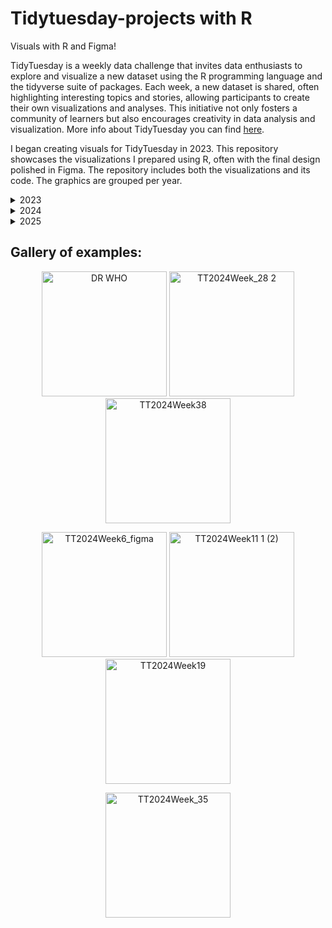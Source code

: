 # Tidytuesday-projects with R 

Visuals with R and Figma!

TidyTuesday is a weekly data challenge that invites data enthusiasts to explore and visualize a new dataset using the R programming language and the tidyverse suite of packages. Each week, a new dataset is shared, often highlighting interesting topics and stories, allowing participants to create their own visualizations and analyses. This initiative not only fosters a community of learners but also encourages creativity in data analysis and visualization. More info about TidyTuesday you can find [here](https://github.com/rfordatascience/tidytuesday).

I began creating visuals for TidyTuesday in 2023. This repository showcases the visualizations I prepared using R, often with the final design polished in Figma. The repository includes both the visualizations and its code. The graphics are grouped per year. 

<details close>
  <summary>2023</summary>

This year was the first time I started preparing graphs for TidyTuesday. Over the year, I created a total of 23 visuals. My main goal was to familiarize myself with ggplot2 and explore different types of plots.

### Week 28 | Global Surface Temperatures
This week's data is sourced from NASA GISS Surface Temperature Analysis (GISTEMP v4). It consists of global and hemispheric monthly means and zonal annual means, combining land, air, and sea-surface temperature anomalies (Land-Ocean Temperature Index, L-OTI). To visualize this data, I chose a heatmap, providing an intuitive and visually appealing representation of temperature patterns. 

Check the code [here](https://github.com/ZoiDiama/My-tidytuesday-projects/blob/4af0c90acb7b5255ed37e3b07756bb30bed0bf0a/Code/2023/Week28Global%20Surface%20Temperatures#L1C1-L80C4).

![TT2023Week28](https://github.com/ZoiDiama/My-tidytuesday-projects/assets/139105670/67775e46-398d-4823-872c-82e1d86e5fc3)


### Week29 | GPT detectors
This week's dataset is sourced from the R data package "detectors," which contains predictions from various GPT detectors. These predictions are based on a research paper titled "GPT Detectors Are Biased Against Non-Native English Writers" by Weixin Liang, Mert Yuksekgonul, Yining Mao, Eric Wu, and James Zou, published in CellPress Patterns. The study revealed that these detectors exhibit a bias against non-native English writers, as they tend to misclassify authentic writing from non-native English speakers as AI-generated. To effectively showcase the distributional characteristics of the predictions from GPT detectors and identify biases or patterns within the data, a violin plot was employed. This plot allowed for the comparison of predictions between detectors, shedding light on potential biases or patterns present in the data.

Check the code [here](https://github.com/ZoiDiama/My-tidytuesday-projects/blob/6af2a7e0af3014c1680eeb3b41d50830f453f767/Code/2023/Week29_GPT_detectors#L1-L33).
  
![TT_2023Week29](https://github.com/ZoiDiama/My-tidytuesday-projects/assets/139105670/8df46a9f-a944-4110-af1e-10c019264a07)


### Week 30 | Scurvy
This week's dataset comes from the medicaldata R package and the Scurvy dataset. The data are based on  James Lind published in 1757  "A Treatise on the Scurvy in Three Parts". Within this study, 12 participants with comparable scurvy severity underwent six distinct therapies. Subsequently, after a six-day period, they were invited to assess the severity of their condition using a 0-3 Likert scale. The graph below showcases the outcomes following the six days of treatment, providing a participant-specific breakdown across each treatment category. 

Check the code [here](https://github.com/ZoiDiama/My-tidytuesday-projects/blob/7daa9b29c8756a2f1d5c6863d426c17231363a8c/Code/2023/Week30_Scurvy#L1C1-L1C1)

![TT2023Week30_Scurvy](https://github.com/ZoiDiama/My-tidytuesday-projects/assets/139105670/13bf6ade-c546-4e59-8028-39acaf8ee92e)


### Week 31 | US States

The data this week comes from three Wikipedia articles: List of states and territories of the United States, List of demonyms for US states and territories, and List of state and territory name etymologies of the United States.

Check the code [here](https://github.com/ZoiDiama/My-tidytuesday-projects/blob/6be7b5fb61a83f814f43331f1c10a063c7d8fd83/Code/2023/Week31#L1-L169)

![TT2023Week31_Scurvy](https://github.com/ZoiDiama/My-tidytuesday-projects/assets/139105670/12d1b3c3-6407-4a11-82a9-73bd49fa21a2)

   
### Week 32 | Hot Ones Episodes
The data this week comes from Wikipedia articles: Hot Ones and List of Hot Ones episodes.

Check the code [here](https://github.com/ZoiDiama/My-tidytuesday-projects/blob/13dc335ddcf54d3f0f1b86576b0bf70f537cebcf/Code/2023/Week32#L1-L77).

![TT2023Week32_Hot](https://github.com/ZoiDiama/My-tidytuesday-projects/assets/139105670/60f46bcf-deb9-41c6-8e33-a7be0c5158b2)

### Week 33 | Spam emails

The data this week comes from Vincent Arel-Bundock's Rdatasets package.

Check the code [here](https://github.com/ZoiDiama/My-tidytuesday-projects/blob/4c8a235621e20b1d3b544c53abe8c451af2217ce/Code/2023/Week%2033#L1-L53)

![TT2023Week33](https://github.com/ZoiDiama/My-tidytuesday-projects/assets/139105670/d38aef5f-de3a-4203-a029-51cc7f140e10)


### Week 34 | Refugees

The data this week comes from PopulationStatistics {refugees} R package. I created a barchart showcasing refugee data trends since 2010, with annotations highlighting the most significant crises during this period.

Check the code [here](https://github.com/ZoiDiama/My-tidytuesday-projects/blob/c0dee5214455870cac4ce6eaad1dafe756ffb145/Code/2023/Week%2034#L1-L114)

![TT2023Week34](https://github.com/ZoiDiama/My-tidytuesday-projects/assets/139105670/5e04df52-dd01-4b6d-a68b-6f9d10ae5e06)

### Week 35 | Fair use

This week's data is sourced from the U.S. Copyright Office Fair Use Index. To illustrate the changing frequency of  use cases over time, across different jurisdictions and their corresponding outcome, I utilized a bubble timeline graph.

Check the code [here](https://github.com/ZoiDiama/My-tidytuesday-projects/blob/ffc7325327f91322c7b4dbc7fbee6c095bb7325f/Code/2023/Week%2035#L1-L78)

![TT2023Week35](https://github.com/ZoiDiama/My-tidytuesday-projects/assets/139105670/2d02c7a1-89a6-4715-a57c-af0fd15f92d2)


### Week 36 | Union Membership in the United States

The data this week comes from the Union Membership, Coverage, and Earnings from the CPS by Barry Hirsch (Georgia State University), David Macpherson (Trinity University), and William Even (Miami University).

Check the code [here](https://github.com/ZoiDiama/My-tidytuesday-projects/blob/e3e0516b72bc8f910db52a65ab83c4960ae77296/Code/2023/Week36#L1-L56)


![TT2023Week36](https://github.com/ZoiDiama/My-tidytuesday-projects/assets/139105670/732b6a58-c086-4567-b666-0ab044448bc5)


### Week 37 | The Global Human Day

The data this week comes from the The Human Chronome Project an initiative based at McGill University in Montreal, from their paper The global human day in PNAS and the associated dataset on Zenodo.

Check the code [here](https://github.com/ZoiDiama/My-tidytuesday-projects/blob/1a44f946eedf2792eb651dc56ea671d34e92d1cb/Code/2023/Week%2037#L1-L54)


![TT2023Week37](https://github.com/ZoiDiama/My-tidytuesday-projects/assets/139105670/9e5e3cfb-6ea0-41bf-b34b-f70c598c2998)

### Week 39 | Roy Kent F**k count

The data this week comes from Deepsha Menghani who created the dataset by watching the show and counting the number of F-cks used in sentences and as gestures.

Check the code [here](https://github.com/ZoiDiama/My-tidytuesday-projects/blob/4fe4900d1905b7c44c82a0a5f130e76c474cef55/Code/2023/Week%2039#L1-L121)

![TT2023Week39](https://github.com/ZoiDiama/My-tidytuesday-projects/assets/139105670/f1dc9f0f-7722-45b4-ad09-ddd4c147171a)

### Week 40 | US Government Grant Opportunities

The data this week comes from the R4DS Online Learning Community who exported all grants past and present listed on Grants.gov.

Check the code [here](https://github.com/ZoiDiama/My-tidytuesday-projects/blob/af8e13c0940b29831ed075fb7399c757a2330d05/Code/2023/Week%2040#L1-L225)

![TT2023Week40](https://github.com/ZoiDiama/My-tidytuesday-projects/assets/139105670/29152280-9b60-45c9-a3c0-6bc00c14d96c)

### Week 41 | Haunted Places in the United States

The data this week comes from a compilation of Haunted Places in the United States. The dataset was compiled by Tim Renner, using The Shadowlands Haunted Places Index, and shared on data.world.

Check the code [here](https://github.com/ZoiDiama/My-tidytuesday-projects/blob/709119e62b0e3bc35237645ae7b1a69fc809203f/Code/2023/Week%2041#L1-L104)

![TT2023Week41](https://github.com/ZoiDiama/My-tidytuesday-projects/assets/139105670/51d512bf-aaa1-47e2-b2a1-a3c2102f1e83)


### Week 42 | Taylor Swift data

The data this week comes from taylor R package from W. Jake Thompson which is a curated data set of Taylor Swift songs, including lyrics and audio characteristics. The data comes from Genius and the Spotify API.

Check the code [here](https://github.com/ZoiDiama/My-tidytuesday-projects/blob/af8e13c0940b29831ed075fb7399c757a2330d05/Code/2023/Week%2040#L1-L225)

![TT2023Week42](https://github.com/ZoiDiama/My-tidytuesday-projects/assets/139105670/f6d60abd-3528-4695-b57e-ae55b8bce229)


### Week 44 | Horror Legends
The data this week comes from snopes.com. 

Check the code [here](https://github.com/ZoiDiama/My-tidytuesday-projects/blob/2bf0d72551409886a1896a4630b7e03d93e2baeb/Code/2023/Week_44#L1-L112)

![TT2023Week44](https://github.com/ZoiDiama/My-tidytuesday-projects/assets/139105670/8feafe29-ccb0-4a53-ae07-66274c121e56)

### Week 45 | US House Election Results
The data this week comes from the MIT Election Data and Science Lab (MEDSL). 

Check the code[here](https://github.com/ZoiDiama/My-tidytuesday-projects/blob/710960a0d90b446587f63b8278db370592f36ac9/Code/2023/Week_45#L1-L109)

![TT2023Week45](https://github.com/ZoiDiama/My-tidytuesday-projects/assets/139105670/178bc72c-446d-4e89-8fa7-43c72702687d)

### Week 46 | Diwali Sales Data

The data this week comes from sales data for a retail store during the Diwali festival period in India.The graph was prepared with ggplot while the final editing was completed in Figma. 

Check the code [here](https://github.com/ZoiDiama/My-tidytuesday-projects/blob/19fcb485eabf89799b0f6dcf633dc368ec0dfc24/Code/2023/Week_46#L1-L110)

![TT2023Week46](https://github.com/ZoiDiama/My-tidytuesday-projects/assets/139105670/dfd68c4a-b76c-4cef-86de-9a56716df71c)

### Week 47 | R-Ladies Chapter Events

The data this week comes from  R-Ladies Global Website .The graph was prepared with ggplot while the final editing was completed in Figma. 

Check the code [here](https://github.com/ZoiDiama/My-tidytuesday-projects/blob/40cc4b705016af1cc0df352ec898fa3ef69f8f06/Code/2023/Week_47#L1-L99)

![TT_week_47_2023](https://github.com/ZoiDiama/My-tidytuesday-projects/assets/139105670/c99ebfef-6131-445d-b7bf-26995e016479)

### Week 48 | Doctor Who Episodes

The data this week comes from  Wikipedia's [List of Doctor Who episodes] via the {datardis} package.The graph was prepared with ggplot while the final editing was completed in Figma. 

Check the code [here](https://github.com/ZoiDiama/My-tidytuesday-projects/blob/ed0ed78637ff67ee5d48e5e85db7b775f7d33863/Code/2023/Week%2048#L1-L88)

![DR WHO](https://github.com/ZoiDiama/My-tidytuesday-projects/assets/139105670/91bbf2f5-a325-4bad-b9a0-df98a108f8f4)

### Week 49 | Life Expectancy

The data this week comes from  the Our World in Data Life Expectancy report.The graph was prepared with ggplot while the final editing was completed in Figma. 

Check the code [here](https://github.com/ZoiDiama/My-tidytuesday-projects/blob/bc38a04d5ce5cd5eda059e300d0c3e6268640ff1/Code/2023/Week%2049#L1-L206)

![TT2023Week49 (1)](https://github.com/ZoiDiama/My-tidytuesday-projects/assets/139105670/b39a69d7-9956-4b1d-b73a-79975f7742c0)

### Week 50 | Holiday movies

The data this week comes from the Internet Movie Database.The graph was prepared with ggplot. 

Check the code [here](https://github.com/ZoiDiama/My-tidytuesday-projects/blob/6da4d041fa6465cb4babbfcef87baacf722c6526/Code/2023/Week%2050#L1-L70)

![TT2023Week50](https://github.com/ZoiDiama/My-tidytuesday-projects/assets/139105670/6b6f7ec6-f51a-4d11-93c4-6935b3a0dfb7)

### Week 51 | Holiday Episodes

The data this week comes from the Internet Movie Database.The graph was prepared with ggplot while the final editing was completed in Figma. Inspired by [https://www.behance.net/gallery/13486555/Infographic-Data-Visualisation-Collection. ](https://www.behance.net/gallery/13486555/Infographic-Data-Visualisation-Collection).

Check the code [here](https://github.com/ZoiDiama/My-tidytuesday-projects/blob/f9b056a141896d82d1989c40e32df7c31e016440/Code/2023/Week%2051#L1-L113)

![TT2023Week51 2](https://github.com/ZoiDiama/My-tidytuesday-projects/assets/139105670/d5753874-dfef-417a-8121-721547df9c17)

### Week 52 | R structure package

The data this week comes from {pkgstats} R package .The graph was prepared with ggplot. 

Check the code [here](https://github.com/ZoiDiama/My-tidytuesday-projects/blob/9b5737a31939ec63b1dce6bab338afc334b51264/Code/2023/Week%2052#L1-L105)

![TT2023Week52](https://github.com/ZoiDiama/My-tidytuesday-projects/assets/139105670/c6373430-32e8-4e76-bf50-64a394adf0db)

</details>

<details close>
  <summary>2024</summary>

This was my second year making graphs for TidyTuesday. I created 40 visuals throughout the year. Along with improving my plot designs, I also focused on typography, colors etc. I used Figma to polish my final designs. My work included both traditional plots (bar, line, pie) and creative ones like streamgraphs, jitter plots, and alluvial diagrams.

### Week 2 | Canadian Hockey Players

The data this week comes from Statistics Canada .The graph was prepared with ggplot. Instead of considering birth month, my focus shifted to analyzing the height variations between Canadian and international players in the NHL.

Check the code [here](https://github.com/ZoiDiama/My-tidytuesday-projects/blob/aa0cd9959aba935d81078f7819e115eda1b68644/Code%202024/Week%202#L1-L112)

![TT2024Week2](https://github.com/ZoiDiama/My-tidytuesday-projects/assets/139105670/3e34abdf-e0ba-4670-8f95-2953f567202e)

### Week 3 | US Polling Places 2012-2020

The data this week comes from The Center for Public Integrity.The graph was prepared with ggplot and final edits were made with Figma. 

Check the code [here](https://github.com/ZoiDiama/My-tidytuesday-projects/blob/d8a5766568746806823ed1b87035e3ffac8989c7/Code%202024/Week%203#L1-L125)

![TT2024Week3_figma](https://github.com/ZoiDiama/My-tidytuesday-projects/assets/139105670/f46600d3-404e-4311-ba10-0a70cb816225)

### Week 4 | Educational attainment of young people in English towns

The data this week comes from The UK Office for National Statistics.The graph was prepared with ggplot  and final edits were made with Figma.

Check the code [here](https://github.com/ZoiDiama/My-tidytuesday-projects/blob/64db00486dd77f856422b0809e53fbfbd246e4a2/Code%202024/Week%204#L1-L103)

![TT2024_week4_Figma](https://github.com/ZoiDiama/My-tidytuesday-projects/assets/139105670/db7b8751-7329-471d-823b-d87af7aec162)

### Week 5 | Groundhog predictions

The data this week comes from groundhog-day.com.The graph was prepared with ggplot and final edits were made with Figma.

Check the code [here](https://github.com/ZoiDiama/My-tidytuesday-projects/blob/ef098be27a5f5c4acf24f23f826bbb86e62c429f/Code%202024/Week%205#L1-L131)

![TT2024Week5_figma](https://github.com/ZoiDiama/My-tidytuesday-projects/assets/139105670/b01a4e95-09ba-4e46-9ff7-55c2f93ecb03)

### Week 6 | A few world heritage sites

This week we analyse a small subset of UNESCO World Heritage Sites and we are inspired by the "1 dataset, 100 visualizations" project made by Ferdio.The graph was prepared with ggplot  and final edits were made with Figma.

Check the code [here](https://github.com/ZoiDiama/My-tidytuesday-projects/blob/86d5c3e78cde7efd6646e7a29cd185675f073cb8/Code%202024/Week%206#L1-L106)

![TT2024Week6_figma](https://github.com/ZoiDiama/My-tidytuesday-projects/assets/139105670/15b0710c-a43a-40ed-b665-35adb7ea463e)
  
### Week 7 | Valentine's Day Consumer Data

This week we analyse Valentine's Day survey data by Valentine's Day Data Center .The graph was prepared with ggplot and final edits were made with Figma.

Check the code [here](https://github.com/ZoiDiama/My-tidytuesday-projects/blob/3bd5adfb5a71c7e8fc2dc3425116f6b2944ea5ba/Code%202024/Week%207#L1-L118)

![TT2024Week7 2 (2)](https://github.com/user-attachments/assets/537bff22-bf4c-45dc-8f73-b1c4e9a61dda)

### Week 8 | R Consortium ISC Grants

This week we analyse R Consortium ISC Grants data.The graph was prepared with ggplot and final edits were made with Figma.

Check the code [here](https://github.com/ZoiDiama/My-tidytuesday-projects/blob/5beb4b3fa38b9d99f2f42c8ab63d893b6c22f335/Code%202024/Week%208#L1)

![Group 75](https://github.com/ZoiDiama/My-tidytuesday-projects/assets/139105670/9b94e522-3a19-4162-94fa-6637d31eee09)

### Week 9 | Leap Day

This week we analyse the data from the February 29 article on Wikipedia..The graph was prepared with ggplot.

Check the code [here](https://github.com/ZoiDiama/My-tidytuesday-projects/blob/d937c79cf26a4108c5e1fcfb797fb22d46a5de8b/Code%202024/Week%209#L1-L125)

![TT2024Week7](https://github.com/ZoiDiama/My-tidytuesday-projects/assets/139105670/8b77e788-f67f-40ca-86e7-6fa77dccd78f)

### Week 10 | Trash Wheel Collection Data

Check the code [here](https://github.com/ZoiDiama/My-tidytuesday-projects/blob/3f0266042d104c20fabcf24a6c7169be5d9c9a45/Code%202024/Week%2010#L1-L139)

![TT2024Week10 1](https://github.com/ZoiDiama/My-tidytuesday-projects/assets/139105670/8f266ebe-3213-4778-9f92-0a514ff867ce)

### Week 11 | Fiscal Sponsors

Check the code [here](https://github.com/ZoiDiama/My-tidytuesday-projects/blob/a3c5c45bf840b70d0211d0598a9ca383fee054b7/Code%202024/Week%2011#L1-L105)

![TT2024Week11 1 (2)](https://github.com/user-attachments/assets/05300f56-6308-49b6-9649-0d8c974da782)


### Week 11 | 2023 & 2024 US Solar Eclipses

Check the code [here](https://github.com/ZoiDiama/My-tidytuesday-projects/blob/46091eedd4006e021069708f9b899fe50fd2271a/Code%202024/Week%2015#L1)

![TT2024Week_15](https://github.com/user-attachments/assets/8543f4a4-823c-47ed-b95d-3e04b5a780e3)

### Week 14 | Du Bois Visualization Challenge 2024

Check the code [here](https://github.com/ZoiDiama/My-tidytuesday-projects/blob/d7d51bd24dab23a1d830bd831b0dbda36a3d9d99/Code%202024/Week%2014#L1)

![TT2024Week_14](https://github.com/user-attachments/assets/33a09c59-c003-4bad-85ed-af7407da9831)


### Week 17 | Objects Launched into Space

The graph was prepared in R and the final desing was made with Figma. 

Check the code [here](https://github.com/ZoiDiama/My-tidytuesday-projects/blob/184db5c457c1acbecae3d535969d114b2953d04b/Code%202024/Week%2017#L1-L114)

![TT2024Week17 1 (1)](https://github.com/user-attachments/assets/7472f043-b27e-4df1-acae-ea52e11bfc00)

### Week 18 | Worldwide Bureaucracy Indicators

The graph was prepared in R and the final desing was made with Figma. 

Check the code [here](https://github.com/ZoiDiama/My-tidytuesday-projects/blob/a268923887c2e0dbb4c74e436270bacab9cd7dcf/Code%202024/Week%2018#L1-L120)

![TT_week_18](https://github.com/user-attachments/assets/d5b029d8-c347-4e80-8e45-c7c17520fdab)

### Week 19 | Rolling Stone Album Rankings

The graph was prepared in R. 

Check the code [here](https://github.com/ZoiDiama/My-tidytuesday-projects/blob/4adae83b6a904462068498f2e1ceeac5d9ee8341/Code%202024/week%2019#L1)

![TT2024Week19](https://github.com/user-attachments/assets/6a5d83fd-137d-4f85-908b-5cc4b8d82c5e)

### Week 20 | The Great American Coffee Taste Test

Check the code [here](https://github.com/ZoiDiama/My-tidytuesday-projects/blob/4e3a9dde83fdf102f7e855d8844681f7740e924b/Code%202024/Week%2020#L1-L121)

![TT2024Week20_figma](https://github.com/ZoiDiama/My-tidytuesday-projects/assets/139105670/096576c8-e92b-43ad-ac1a-c7f3100d5662)

### Week 21 | Carbon Majors Emissions Data

Check the code [here](https://github.com/ZoiDiama/My-tidytuesday-projects/blob/b63fbd144ad42467cc1ca117154806f1c6e917bc/Code%202024/Week%2021#L1-L122)

![TT2024Week21](https://github.com/ZoiDiama/My-tidytuesday-projects/assets/139105670/5c1047d9-02ab-42a3-9332-4f9d6f8f9896)

### Week 22 | Lisa's Vegetable Garden Data

The graph was prepared in R and the final desing was made with Figma. 

Check the code [here](https://github.com/ZoiDiama/My-tidytuesday-projects/blob/10c1df73bad064ae65d907baddf811b8052eaa6c/Code%202024/Week%2022#L1-L89)

![week22 (1)](https://github.com/user-attachments/assets/5ac02908-283b-4e14-8266-4ccd869ac63b)

### Week 23 | Cheese

The graph was prepared in R and the final desing was made with Figma. 

Check the code [here](https://github.com/ZoiDiama/My-tidytuesday-projects/blob/6bf695c266dc37f3208916cc440ac46a88c36e23/Code%202024/Week%2023#L1)

![TT_week_21 (5)](https://github.com/user-attachments/assets/e7e56354-0688-46be-abc5-75d24bdf56d9)

### Week 24 | Campus Pride Index

The graph was prepared in R and the final desing was made with Figma. 

Check the code [here](https://github.com/ZoiDiama/My-tidytuesday-projects/blob/aa94d605dc46bf26437b1c8395bd5df0f1b54477/Code%202024/Week%2024#L1-L113)

![week 24](https://github.com/user-attachments/assets/c670d6ba-2e64-4bd2-88a3-87f7b6ac9cf6)

### Week 25 | US Federal Holidays

The graph was prepared in R and the final desing was made with Figma. R code inspired by R Coder in https://r-coder.com/calendar-plot-r/

![TT2024Week25](https://github.com/user-attachments/assets/162abb7a-ba89-42ef-8e86-da93ac7730cc)

### Week 26 | tidyRainbow Datasets

The graph was prepared in R. 

Check the code [here](https://github.com/ZoiDiama/My-tidytuesday-projects/blob/595a22cec50665f5d0eaf01a3eaf14423e241eb8/Code%202024/Week%2026#L1-L136)

![TT2024Week26](https://github.com/user-attachments/assets/fdb8bdc3-ee96-4ef9-9bb2-6135922b9128)

### Week 27 | TidyTuesday Datasets

The graph was prepared in R. 

Check the code [here](https://github.com/ZoiDiama/My-tidytuesday-projects/blob/8a59cab2c8736ff4635e3a9c3bed19ddbe63cfd8/Code%202024/Week%2027#L1)

![TT2024Week27](https://github.com/user-attachments/assets/ddd1b541-951d-47dd-9066-f0a100337610)

### Week 28 | David Robinson's TidyTuesday Functions

The graph was prepared in R and the final desing was made with Figma. 

Check the code [here](https://github.com/ZoiDiama/My-tidytuesday-projects/blob/271d3a0c35e28b9d1f05bf9aa0e260486f00ce85/Code%202024/Week%2028#L1)

![TT2024Week_28 2](https://github.com/user-attachments/assets/5ad00671-272a-4b13-b61c-953099c9959a)

### Week 29 | English Women's Football

The graph was prepared in R and the final desing was made with Figma. 

Check the code [here](https://github.com/ZoiDiama/My-tidytuesday-projects/blob/097f7714eb82b8ebafc2bdeb2272d903042ac5a2/Code%202024/Week%2029#L1-L114)

![TT2024Week29 1 (1)](https://github.com/user-attachments/assets/c92ee14b-b922-4053-acaf-e511eb1672c0)

### Week 30 | American Idol

The graph was prepared in R. 

Check the code [here](https://github.com/ZoiDiama/My-tidytuesday-projects/blob/a52f9a85ba62a03fd181332e401e49c8e6933c23/Code%202024/Week%2030#L1-L114)

![TT2024Week30 3](https://github.com/user-attachments/assets/1f42bd6a-827d-4086-a975-c8a4fef92df5)

### Week 31 | Summer Movies

The graph was prepared in R. 

Check the code [here](https://github.com/ZoiDiama/My-tidytuesday-projects/blob/a47d41ade715d330f0535ab138a9fa6c91b4fe17/Code%202024/Week%2031#L1-L111)

![TT2024Week_X 1 (1)](https://github.com/user-attachments/assets/0b84742f-6985-453e-af28-11342ba73764)

### Week 32 | Olympic Medals

The graph was prepared in R and the final desing was made with Figma. 

Check the code [here](https://github.com/ZoiDiama/My-tidytuesday-projects/blob/4dd30f6505e11e8536958c19895670f7029c17b0/Code%202024/Week%2032#L1)

![TT2024Week_32](https://github.com/user-attachments/assets/58885425-6d1e-449c-ae96-651bb62cf2a7)

### Week 33 | World's fair

The graph was prepared in R and the final desing was made with Figma. 

Check the code [here](https://github.com/ZoiDiama/My-tidytuesday-projects/blob/6b5a4aab16044c77c946ca9d6e3face376fca8c2/Code%202024/Week%2033#L1-L99)

![TT2024Week_X 2 (2)](https://github.com/user-attachments/assets/1ed10ba6-f1b4-4df0-8481-3fc303cbd186)

### Week 34 | English Monarchs and Marriages

The graph was prepared in R and the final desing was made with Figma. 

Check the code[here](https://github.com/ZoiDiama/My-tidytuesday-projects/blob/2bf94a1792686da56304532f99218a44787afdef/Code%202024/Week%2034#L1-L138)

![TT2024Week34](https://github.com/user-attachments/assets/f533fbe3-e097-4fb0-9f2f-50502b46f71c)

### Week 35 | The Power Rangers Franchise

The graph was prepared in R and the final desing was made with Figma. 

Check the code[here](https://github.com/ZoiDiama/My-tidytuesday-projects/blob/a96f5bd493cea56cad33739e1710ac2ba18820d6/Code%202024/Week%2035#L1)

![TT2024Week_35](https://github.com/user-attachments/assets/92375c72-fcf2-4aa2-8e82-327f2b19c416)

### Week 36 | Stack Overflow Annual Developer Survey 2024

The graph was prepared in R. 

Check the code [here](https://github.com/ZoiDiama/My-tidytuesday-projects/blob/a17150faa22ad2138433047492754555f7a448da/Code%202024/Week%2036#L1-L129)

![TT2024Week_36](https://github.com/user-attachments/assets/621be1ea-2e86-4af6-b604-08b80148892a)

### Week 37 | Economic Diversity and Student Outcomes

The graph was prepared in R. 

Check the code [here](https://github.com/ZoiDiama/My-tidytuesday-projects/blob/25c6a08ae2cd5e09e90cc671f7f333cee4c2218a/Code%202024/Week%2037#L1)

![TT2024Week_37](https://github.com/user-attachments/assets/cc3a51be-4df9-4996-8c1f-876391f26823)

### Week 38 | Shakespeare Dialogue

The graph was prepared in R and the final desing was made with Figma. 

Check the code [here](https://github.com/ZoiDiama/My-tidytuesday-projects/blob/2e3f3a081a264386db85afcae7f0d68e459c25c0/Code%202024/Week%2038#L1-L138)

![TT2024Week38](https://github.com/user-attachments/assets/e8724fb9-5517-4307-9b78-6d3919c8abb2)

### Week 39 | International Mathematical Olympiad (IMO) Data
The graph was prepared in R and the final desing was made with Adobe Illustrator. 

Check the code [here](https://github.com/ZoiDiama/My-tidytuesday-projects/blob/4b9cd1d82ff4edb40bda0e71898c9627caab4406/Code%202024/Week%2039#L1-L86)

![AI_draft-01](https://github.com/user-attachments/assets/cf30dea1-613f-4509-9c95-b5b69700cefa)


### Week 40 | Chess Game Dataset (Lichess)

The graph was prepared in R and the final desing was made with Figma. 

Check the code [here](https://github.com/ZoiDiama/My-tidytuesday-projects/blob/3b42a9e6d9962d5c98c37605f2aa6887f3b912be/Code%202024/Week%2040#L1-L130)

![TT2024Week40 1](https://github.com/user-attachments/assets/104e538e-3500-4fdb-98f5-99762b803efa)

### Week 41 | National Park Species

The graph was prepared in R.

Check the code [here](https://github.com/ZoiDiama/My-tidytuesday-projects/blob/7c9f06ace9684ca1740b9d0635c9624898230c9f/Code%202024/Week%2041#L1-L130)

![TT2024Week_41](https://github.com/user-attachments/assets/216d65d6-e3bf-4cfa-a5a6-3dc8b97bbf3a)

### Week 42 | Southern Resident Killer Whale Encounters

The graph was prepared in R.

Check the code [here](https://github.com/ZoiDiama/My-tidytuesday-projects/blob/61818796a0bb99468d96e452befa590dfe9e33cb/Code%202024/Week%2042#L1)

![TT2024Week_42](https://github.com/user-attachments/assets/6586b56c-26ac-46d1-9c97-c66f464f995e)

### Week 43 | The CIA World Factbook

The graph was prepared in R. 

Check the code [here](https://github.com/ZoiDiama/My-tidytuesday-projects/blob/0346d4f5c05faafd9dd10a4633c0f8d31551b550/Code%202024/Week%2043#L1-L353)

![TT2024Week_43](https://github.com/user-attachments/assets/b0f9b662-8195-4f6c-b535-1fef2334b335)

### Week 44 | Monster Movies

The graph was prepared in R. 

Check the code [here](https://github.com/ZoiDiama/My-tidytuesday-projects/blob/87f78655143e131f5bfdae880935da727f1b482d/Code%202024/Week%2044#L1)

![TT2024Week_44](https://github.com/user-attachments/assets/4828658b-d45e-4d84-aa08-d0330bca6d1f)

</details>

<details close>
  <summary>2025</summary>

### Week 1 | Bring your own data to start the year!

The graph was prepared in R and Figma. 

Check the code [here](https://github.com/ZoiDiama/My-tidytuesday-projects/blob/6fe630360628c9b56dcd543ce5308ffaaff18055/Code%202025/Week%201#L1)

![Image](https://github.com/user-attachments/assets/e075746a-eea9-4555-ab87-30a395c4d59b)

### Week 2 | posit::conf talks

The graph was prepared in R and Figma. 

Check the code [here](https://github.com/ZoiDiama/My-tidytuesday-projects/blob/7b0e3c0a4277cbda1b0c4ad1f4cf51a9aa9193eb/Code%202025/Week%202#L1)

![Image](https://github.com/user-attachments/assets/0e0c9af7-c589-4143-abf4-d4ce46016a39)

### Week 3 | The History of Himalayan Mountaineering Expeditions

The graph was prepared in R and Figma. 

Check the code [here](https://github.com/ZoiDiama/My-tidytuesday-projects/blob/c6a11fc9464669cf8d3a5eccb5b23297403243fa/Code%202025/Week%203#L1)

![Week 3](https://github.com/user-attachments/assets/0fe0a989-4b98-430e-ab4d-ae1e3781314a)


  </details>

## Gallery of examples: 

<p align="center">
<img src="https://github.com/ZoiDiama/My-tidytuesday-projects/assets/139105670/91bbf2f5-a325-4bad-b9a0-df98a108f8f4" alt="DR WHO" width="200"/>
<img src="https://github.com/user-attachments/assets/5ad00671-272a-4b13-b61c-953099c9959a" alt="TT2024Week_28 2" width="200"/>
 <img src="https://github.com/user-attachments/assets/e8724fb9-5517-4307-9b78-6d3919c8abb2" alt="TT2024Week38" width="200"/>
 </p>
  
  


<p align="center">
    <img src="https://github.com/ZoiDiama/My-tidytuesday-projects/assets/139105670/15b0710c-a43a-40ed-b665-35adb7ea463e" alt="TT2024Week6_figma" width="200"/>
  <img src="https://github.com/user-attachments/assets/05300f56-6308-49b6-9649-0d8c974da782" alt="TT2024Week11 1 (2)" width="200"/>
  <img src="https://github.com/user-attachments/assets/6a5d83fd-137d-4f85-908b-5cc4b8d82c5e" alt="TT2024Week19" width="200"/>
  
</p>

<p align="center">
  <img src="https://github.com/user-attachments/assets/92375c72-fcf2-4aa2-8e82-327f2b19c416" alt="TT2024Week_35" width="200"/>
 
</p>



















